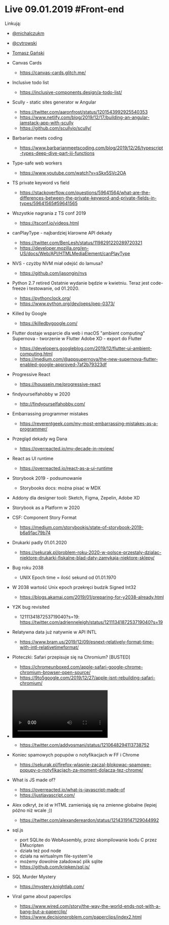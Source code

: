 # Live 09.01.2019 #Front-end

Linkują:
* [@michalczukm](https://twitter.com/michalczukm)
* [@cytrowski](https://twitter.com/cytrowski)
* [Tomasz Gański](https://www.linkedin.com/in/tomaszganski)


* Canvas Cards
  * https://canvas-cards.glitch.me/
* Inclusive todo list
  * https://inclusive-components.design/a-todo-list/
* Scully - static sites generator w Angular
  * https://twitter.com/aaronfrost/status/1201543992925540353
  * https://www.netlify.com/blog/2019/12/17/building-an-angular-jamstack-app-with-scully
  * https://github.com/scullyio/scully/
* Barbarian meets coding
  * https://www.barbarianmeetscoding.com/blog/2019/12/26/typescript-types-deep-dive-part-iii-functions
* Type-safe web workers
  * https://www.youtube.com/watch?v=sSkx5SVc2OA
* TS private keyword vs field
  * https://stackoverflow.com/questions/59641564/what-are-the-differences-between-the-private-keyword-and-private-fields-in-types/59641565#59641565
* Wszystkie nagrania z TS conf 2019
  * https://tsconf.io/videos.html
* canPlayType - najbardziej klarowne API dekady
  * https://twitter.com/BenLesh/status/1198291220289720321
  * https://developer.mozilla.org/en-US/docs/Web/API/HTMLMediaElement/canPlayType
* NVS - czyżby NVM miał odejść do lamusa?
  * https://github.com/jasongin/nvs
* Python 2.7 retired
  Ostatnie wydanie będzie w kwietniu. Teraz jest code-freeze i testowanie, od 01.2020.
  * https://pythonclock.org/
  * https://www.python.org/dev/peps/pep-0373/
* Killed by Google
  * https://killedbygoogle.com/
* Flutter dostaje wsparcie dla web i macOS
  "ambient computing"
   Supernova - tworzenie w Flutter
   Adobe XD - export do Flutter
  * https://developers.googleblog.com/2019/12/flutter-ui-ambient-computing.html
  * https://medium.com/@appsupernova/the-new-supernova-flutter-enabled-google-approved-7af2b79323df
* Progressive React
  * https://houssein.me/progressive-react
* findyourselfahobby w 2020
  * http://findyourselfahobby.com/
* Embarrassing programmer mistakes
  * https://reverentgeek.com/my-most-embarrassing-mistakes-as-a-programmer/
* Przegląd dekady wg Dana
  * https://overreacted.io/my-decade-in-review/
* React as UI runtime
  * https://overreacted.io/react-as-a-ui-runtime
* Storybook 2019 - podsumowanie
  * Storybooks docs: można pisać w MDX
*  Addony dla designer tooli: Sketch, Figma, Zepelin, Adobe XD
* Storybook as a Platform w 2020
* CSF: Component Story Format
  * https://medium.com/storybookjs/state-of-storybook-2019-b6a91ac79b74
* Drukarki padly 01.01.2020
  * https://sekurak.pl/problem-roku-2020-w-polsce-przestaly-dzialac-niektore-drukarki-fiskalne-blad-daty-zamykaja-niektore-sklepy/
* Bug roku 2038
  * UNIX Epoch time = ilość sekund od 01.01.1970
* W 2038 wartość Unix epoch przekręci budzik Signed Int32
  * https://blogs.akamai.com/2019/01/preparing-for-y2038-already.html
* Y2K bug revisited
  * 1211134187253719040?s=19: https://twitter.com/adrienneleigh/status/1211134187253719040?s=19
* Relatywna data już natywnie w API INTL
  * https://www.bram.us/2019/12/09/esnext-relatively-format-time-with-intl-relativetimeformat/
* Ploteczki: Safari przepisuje się na Chromium? [BUSTED]
  * https://chromeunboxed.com/apple-safari-google-chrome-chromium-browser-open-source/
  * https://9to5google.com/2019/12/27/apple-isnt-rebuilding-safari-chromium/
* <video/> API tricks
  * https://twitter.com/addyosmani/status/1210648294113738752
* Koniec spamowych popupów o notyfikacjach w FF i Chrome
  * https://sekurak.pl/firefox-wlasnie-zaczal-blokowac-spamowe-popupy-o-notyfikacjach-za-moment-dolacza-tez-chrome/
* What is JS made of?
  * https://overreacted.io/what-is-javascript-made-of
  * https://justjavascript.com/
* Alex odkrył, że id w HTML zamieniają się na zmienne globalne (lepiej późno niż wcale ;))
  * https://twitter.com/alexandereardon/status/1214319147129044992
* sql.js
  * port SQLite do WebAssembly, przez skompilowanie kodu C przez EMscripten
  * działa też pod node
  * działa na wirtualnym file-system'ie
  * możemy dowolnie załadować plik sqlite
  * https://github.com/kripken/sql.js/
* SQL Murder Mystery
  * https://mystery.knightlab.com/
* Viral game about paperclips
  * https://www.wired.com/story/the-way-the-world-ends-not-with-a-bang-but-a-paperclip/
  * https://www.decisionproblem.com/paperclips/index2.html